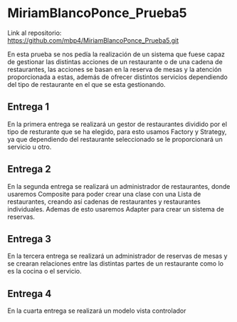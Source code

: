 # MiriamBlancoPonce_Prueba5

Link al repositorio: https://github.com/mbp4/MiriamBlancoPonce_Prueba5.git 

En esta prueba se nos pedía la realización de un sistema que fuese capaz de gestionar las distintas acciones de un restaurante o de una cadena de restaurantes, las acciones se basan en la reserva de mesas y la atención proporcionada a estas, además de ofrecer distintos servicios dependiendo del tipo de restaurante en el que se esta gestionando.

## Entrega 1

En la primera entrega se realizará un gestor de restaurantes dividido por el tipo de resturante que se ha elegido, para esto usamos Factory y Strategy, ya que dependiendo del restaurante seleccionado se le proporcionará un servicio u otro.

## Entrega 2

En la segunda entrega se realizará un administrador de restaurantes, donde usaremos Composite para poder crear una clase con una Lista de restaurantes, creando así cadenas de restaurantes y restaurantes individuales. Ademas de esto usaremos Adapter para crear un sistema de reservas.

## Entrega 3

En la tercera entrega se realizará un administrador de reservas de mesas y se crearan relaciones entre las distintas partes de un restaurante como lo es la cocina o el servicio.

## Entrega 4

En la cuarta entrega se realizará un modelo vista controlador

